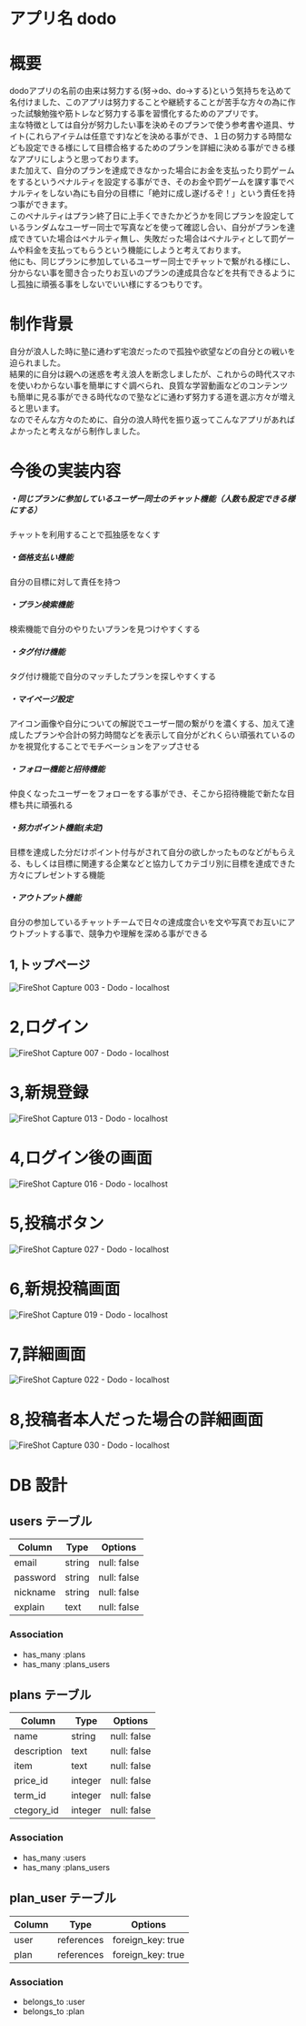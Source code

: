# アプリ名 dodo

# 概要  
dodoアプリの名前の由来は努力する(努->do、do->する)という気持ちを込めて名付けました、このアプリは努力することや継続することが苦手な方々の為に作った試験勉強や筋トレなど努力する事を習慣化するためのアプリです。<br> 
主な特徴としては自分が努力したい事を決めそのプランで使う参考書や道具、サイト(これらアイテムは任意です)などを決める事ができ、１日の努力する時間なども設定できる様にして目標合格するためのプランを詳細に決める事ができる様なアプリにしようと思っております。<br>
また加えて、自分のプランを達成できなかった場合にお金を支払ったり罰ゲームをするというペナルティを設定する事ができ、そのお金や罰ゲームを課す事でペナルティをしない為にも自分の目標に「絶対に成し遂げるぞ！」という責任を持つ事ができます。<br>
このペナルティはプラン終了日に上手くできたかどうかを同じプランを設定しているランダムなユーザー同士で写真などを使って確認し合い、自分がプランを達成できていた場合はペナルティ無し、失敗だった場合はペナルティとして罰ゲームや料金を支払ってもらうという機能にしようと考えております。<br>
他にも、同じプランに参加しているユーザー同士でチャットで繋がれる様にし、分からない事を聞き合ったりお互いのプランの達成具合などを共有できるようにし孤独に頑張る事をしないでいい様にするつもりです。<br>

# 制作背景  
自分が浪人した時に塾に通わず宅浪だったので孤独や欲望などの自分との戦いを迫られました。<br>
結果的に自分は親への迷惑を考え浪人を断念しましたが、これからの時代スマホを使いわからない事を簡単にすぐ調べられ、良質な学習動画などのコンテンツも簡単に見る事ができる時代なので塾などに通わず努力する道を選ぶ方々が増えると思います。<br>
なのでそんな方々のために、自分の浪人時代を振り返ってこんなアプリがあればよかったと考えながら制作しました。<br>  

# 今後の実装内容<br>
##### ・同じプランに参加しているユーザー同士のチャット機能（人数も設定できる様にする） <br>
チャットを利用することで孤独感をなくす<br>
##### ・価格支払い機能<br>
自分の目標に対して責任を持つ<br>
##### ・プラン検索機能 <br>
検索機能で自分のやりたいプランを見つけやすくする<br>
##### ・タグ付け機能<br>
タグ付け機能で自分のマッチしたプランを探しやすくする<br>
##### ・マイページ設定<br>
アイコン画像や自分についての解説でユーザー間の繋がりを濃くする、加えて達成したプランや合計の努力時間などを表示して自分がどれくらい頑張れているのかを視覚化することでモチベーションをアップさせる
##### ・フォロー機能と招待機能
仲良くなったユーザーをフォローをする事ができ、そこから招待機能で新たな目標も共に頑張れる
##### ・努力ポイント機能(未定)
目標を達成した分だけポイント付与がされて自分の欲しかったものなどがもらえる、もしくは目標に関連する企業などと協力してカテゴリ別に目標を達成できた方々にプレゼントする機能
##### ・アウトプット機能
自分の参加しているチャットチームで日々の達成度合いを文や写真でお互いにアウトプットする事で、競争力や理解を深める事ができる


## 1,トップページ
![FireShot Capture 003 - Dodo - localhost](https://user-images.githubusercontent.com/71998423/108613427-4da9e280-7435-11eb-9d0e-8ddb580addae.png)

# 2,ログイン
![FireShot Capture 007 - Dodo - localhost](https://user-images.githubusercontent.com/71998423/108613483-d7f24680-7435-11eb-9fef-e34f2c1cc539.png)

# 3,新規登録
![FireShot Capture 013 - Dodo - localhost](https://user-images.githubusercontent.com/71998423/108614504-6f5b9780-743e-11eb-8d94-d90b066da68b.png)

# 4,ログイン後の画面
![FireShot Capture 016 - Dodo - localhost](https://user-images.githubusercontent.com/71998423/108614545-d5481f00-743e-11eb-8367-8230d7fc3ca6.png)

# 5,投稿ボタン
![FireShot Capture 027 - Dodo - localhost](https://user-images.githubusercontent.com/71998423/108614652-b1390d80-743f-11eb-8e7a-db3e102b4409.png)


# 6,新規投稿画面
![FireShot Capture 019 - Dodo - localhost](https://user-images.githubusercontent.com/71998423/108614576-104a5280-743f-11eb-984d-83c5399c5aa0.png)

# 7,詳細画面
![FireShot Capture 022 - Dodo - localhost](https://user-images.githubusercontent.com/71998423/108614608-58697500-743f-11eb-9165-919c4e41e10e.png)


# 8,投稿者本人だった場合の詳細画面
![FireShot Capture 030 - Dodo - localhost](https://user-images.githubusercontent.com/71998423/108614684-0f65f080-7440-11eb-926d-35f1c7166231.png)








# DB 設計


## users テーブル

| Column             | Type                | Options           |
|--------------------|---------------------|-------------------|
| email              | string              | null: false       |
| password           | string              | null: false       |
| nickname           | string              | null: false       |
| explain            | text                | null: false       |

### Association

- has_many :plans
- has_many :plans_users


## plans テーブル

| Column                   | Type       | Options           |
|--------------------------|------------|-------------------|
| name                     | string     | null: false       |
| description              | text       | null: false       |
| item                     | text       | null: false       |
| price_id                 | integer    | null: false       |
| term_id                  | integer    | null: false       |
| ctegory_id               | integer    | null: false       |

### Association

- has_many :users
- has_many :plans_users

## plan_user テーブル

| Column                  | Type       | Options            |
|-------------------------|------------|--------------------|
| user                    | references | foreign_key: true  |
| plan                    | references | foreign_key: true  |

### Association

- belongs_to :user 
- belongs_to :plan

